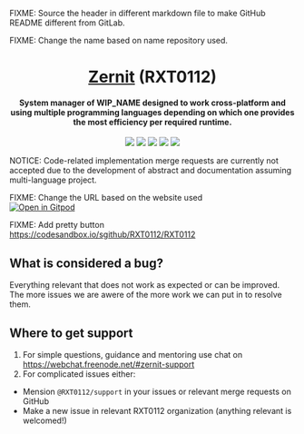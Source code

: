 FIXME: Source the header in different markdown file to make GitHub README different from GitLab.

FIXME: Change the name based on name repository used.

<h1 align="center">
  <a href=https://github.com/RXT0112/Zernit>Zernit</a> (RXT0112)
</h1>
<h4 align="center">System manager of WIP_NAME designed to work cross-platform and using multiple programming languages depending on which one provides the most efficiency per required runtime.</h4>

<p align="center">
  <img src="https://img.shields.io/badge/Maintained%3F-Yes-green?style=for-the-badge">
  <img src="https://img.shields.io/github/license/RXT0112/Zernit?style=for-the-badge">
  <img src="https://img.shields.io/github/issues/RXT0112/Zernit?color=violet&style=for-the-badge">
  <img src="https://img.shields.io/github/stars/RXT0112/Zernit?style=for-the-badge">
  <img src="https://img.shields.io/github/forks/RXT0112/Zernit?color=teal&style=for-the-badge">
</p>

NOTICE: Code-related implementation merge requests are currently not accepted due to the development of abstract and documentation assuming multi-language project.

FIXME: Change the URL based on the website used<br> [![Open in Gitpod](https://gitpod.io/button/open-in-gitpod.svg)](https://gitpod.io/#https://github.com/RXT0112/RXT0112)

FIXME: Add pretty button<br>
https://codesandbox.io/sgithub/RXT0112/RXT0112


## What is considered a bug?
Everything relevant that does not work as expected or can be improved. The more issues we are awere of the more work we can put in to resolve them.

## Where to get support
1. For simple questions, guidance and mentoring use chat on https://webchat.freenode.net/#zernit-support
2. For complicated issues either:
  - Mension `@RXT0112/support` in your issues or relevant merge requests on GitHub
  - Make a new issue in relevant RXT0112 organization (anything relevant is welcomed!)
